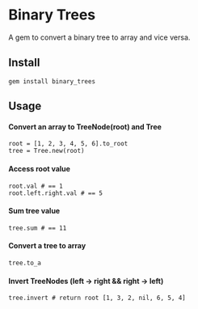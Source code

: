 # Binary Trees

A gem to convert a binary tree to array and vice versa.

## Install
```
gem install binary_trees
```

## Usage

#### Convert an array to TreeNode(root) and Tree
```
root = [1, 2, 3, 4, 5, 6].to_root
tree = Tree.new(root)
```

#### Access root value
```
root.val # == 1
root.left.right.val # == 5
```

#### Sum tree value
```
tree.sum # == 11
```

#### Convert a tree to array
```
tree.to_a
```

#### Invert TreeNodes (left -> right && right -> left)
```
tree.invert # return root [1, 3, 2, nil, 6, 5, 4]
```